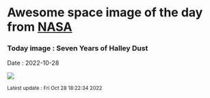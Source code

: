 
# Awesome space image of the day from [NASA](https://api.nasa.gov/)

### Today image : Seven Years of Halley Dust
Date : 2022-10-28

![](https://apod.nasa.gov/apod/image/2210/2016-2022_Orionids_Pano_1100px_0.jpg)

<small>Latest update : Fri Oct 28 18:22:34 2022</small>
        